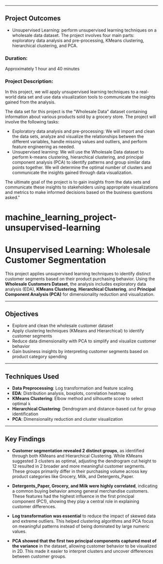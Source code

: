 

---
## Project Outcomes
- Unsupervised Learning: perform unsupervised learning techniques on a wholesale data dataset. The project involves four main parts: exploratory data analysis and pre-processing, KMeans clustering, hierarchical clustering, and PCA.
### Duration:
Approximately 1 hour and 40 minutes
### Project Description:
In this project, we will apply unsupervised learning techniques to a real-world data set and use data visualization tools to communicate the insights gained from the analysis.

The data set for this project is the "Wholesale Data" dataset containing information about various products sold by a grocery store.
The project will involve the following tasks:

-	Exploratory data analysis and pre-processing: We will import and clean the data sets, analyze and visualize the relationships between the different variables, handle missing values and outliers, and perform feature engineering as needed.
-	Unsupervised learning: We will use the Wholesale Data dataset to perform k-means clustering, hierarchical clustering, and principal component analysis (PCA) to identify patterns and group similar data points together. We will determine the optimal number of clusters and communicate the insights gained through data visualization.

The ultimate goal of the project is to gain insights from the data sets and communicate these insights to stakeholders using appropriate visualizations and metrics to make informed decisions based on the business questions asked."

# machine_learning_project-unsupervised-learning
# Unsupervised Learning: Wholesale Customer Segmentation

This project applies unsupervised learning techniques to identify distinct customer segments based on their product purchasing behavior. Using the **Wholesale Customers Dataset**, the analysis includes exploratory data analysis (EDA), **KMeans Clustering**, **Hierarchical Clustering**, and **Principal Component Analysis (PCA)** for dimensionality reduction and visualization.

---

## Objectives

- Explore and clean the wholesale customer dataset
- Apply clustering techniques (KMeans and Hierarchical) to identify customer segments
- Reduce data dimensionality with PCA to simplify and visualize customer behavior
- Gain business insights by interpreting customer segments based on product category spending

---

## Techniques Used

- **Data Preprocessing**: Log transformation and feature scaling
- **EDA**: Distribution analysis, boxplots, correlation heatmap
- **KMeans Clustering**: Elbow method and silhouette score to select optimal `k`
- **Hierarchical Clustering**: Dendrogram and distance-based cut for group identification
- **PCA**: Dimensionality reduction and cluster visualization

---

## Key Findings

- **Customer segmentation revealed 2 distinct groups**, as identified through both KMeans and Hierarchical Clustering. While KMeans suggested 3 clusters as optimal, adjusting the dendrogram cut height to 12 resulted in 2 broader and more meaningful customer segments. These groups primarily differ in their purchasing volume across key product categories like Grocery, Milk, and Detergents_Paper.

- **Detergents_Paper, Grocery, and Milk were highly correlated**, indicating a common buying behavior among general merchandise customers. These features had the highest influence in the first principal component (PC1), showing they play a central role in explaining customer differences.

- **Log transformation was essential** to reduce the impact of skewed data and extreme outliers. This helped clustering algorithms and PCA focus on meaningful patterns instead of being dominated by large numeric values.

- **PCA showed that the first two principal components captured most of the variance** in the dataset, allowing customer behavior to be visualized in 2D. This made it easier to interpret clusters and uncover differences between customer groups.